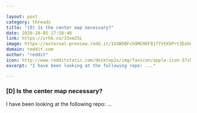```yaml
---

layout: post
category: threads
title: "[D] Is the center map necessary?"
date: 2020-10-05 17:58:40
link: https://vrhk.co/33xm2SL
image: https://external-preview.redd.it/1SXW5BFch9MCHEF81ffVtK9Prt3EohGWwGAGXwau1II.jpg?width=400&height=209.42408377&auto=webp&crop=400:209.42408377,smart&s=f9ddc28c17aa00f82721e9928b10a385d5b68f3f
domain: reddit.com
author: "reddit"
icon: http://www.redditstatic.com/desktop2x/img/favicon/apple-icon-57x57.png
excerpt: "I have been looking at the following repo: ..."

---
```


### [D] Is the center map necessary?

I have been looking at the following repo: ...